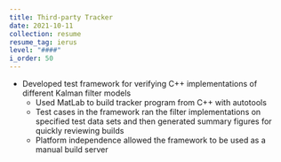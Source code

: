 ```yaml
---
title: Third-party Tracker
date: 2021-10-11
collection: resume
resume_tag: ierus
level: "####"
i_order: 50
---
```


- Developed test framework for verifying C++ implementations of different Kalman
  filter models
  - Used MatLab to build tracker program from C++ with autotools
  - Test cases in the framework ran the filter implementations on specified test
    data sets and then generated summary figures for quickly reviewing builds
  - Platform independence allowed the framework to be used as a manual build
    server
